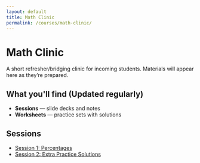 ```yaml
---
layout: default
title: Math Clinic
permalink: /courses/math-clinic/
---
```


# Math Clinic

A short refresher/bridging clinic for incoming students.
Materials will appear here as they’re prepared.

## What you'll find (Updated regularly) 
- **Sessions** — slide decks and notes  
- **Worksheets** — practice sets with solutions  

## Sessions
- [Session 1: Percentages](/courses/math-clinic/sessions/session-01/)
- [Session 2: Extra Practice Solutions](/courses/math-clinic/sessions/session-02/)



